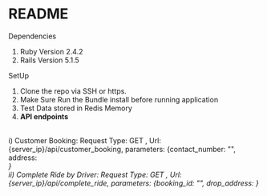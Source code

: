 # README

Dependencies
 1. Ruby Version 2.4.2
 2. Rails Version 5.1.5

 SetUp
 1. Clone the repo via SSH or https.
 2. Make Sure Run the Bundle install before running application
 3. Test Data stored in Redis Memory
 4. <b>API endpoints</b>
  <br>
  i) Customer Booking: Request Type: GET , Url: {server_ip}/api/customer_booking, parameters: {contact_number: "<contact_number>", address: <address>}<br>
  ii) Complete Ride by Driver: Request Type: GET , Url: {server_ip}/api/complete_ride, parameters: {booking_id: "<booking_id>", drop_address: <drop_address>} <br><br>
